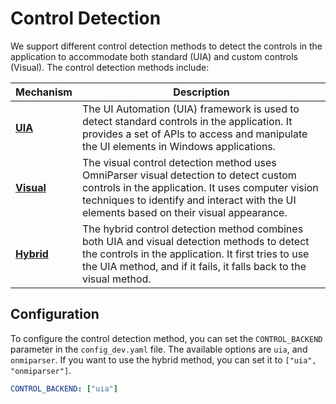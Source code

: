 # Control Detection


We support different control detection methods to detect the controls in the application to accommodate both standard (UIA) and custom controls (Visual). The control detection methods include:

| Mechanism | Description |
|-----------|-------------|
| [**UIA**](./uia_detection.md)  | The UI Automation (UIA) framework is used to detect standard controls in the application. It provides a set of APIs to access and manipulate the UI elements in Windows applications. |
| [**Visual**](./visual_detection.md) | The visual control detection method uses OmniParser visual detection to detect custom controls in the application. It uses computer vision techniques to identify and interact with the UI elements based on their visual appearance. |
| [**Hybrid**](./hybrid_detection.md) | The hybrid control detection method combines both UIA and visual detection methods to detect the controls in the application. It first tries to use the UIA method, and if it fails, it falls back to the visual method. |



## Configuration
To configure the control detection method, you can set the `CONTROL_BACKEND` parameter in the `config_dev.yaml` file. The available options are `uia`, and `onmiparser`. If you want to use the hybrid method, you can set it to `["uia", "onmiparser"]`.

```yaml
CONTROL_BACKEND: ["uia"]
```

